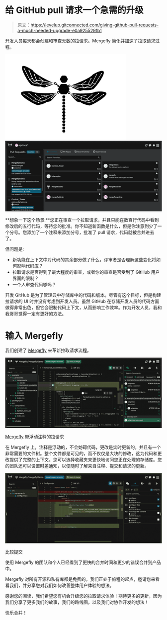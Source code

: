 # 给 GitHub pull 请求一个急需的升级

> 原文：<https://levelup.gitconnected.com/giving-github-pull-requests-a-much-needed-upgrade-e0a925529fb1>

开发人员每天都会创建和审查无数的拉请求。Mergefly 简化并加速了拉取请求过程。

![](img/0074f216e33a87886186206ef3c07bdb.png)![](img/bc1a8369983337033614facc9ab36a0f.png)

**想象一下这个场景:**您正在审查一个拉取请求，并且只能在数百行代码中看到修改后的五行代码，等待您的批准。你不知道新函数是什么，但是你注意到少了一个分号。您添加了一个注释来添加分号，批准了 pull 请求，代码就被合并进去了。

但问题是:

*   新功能在上下文中对代码的其余部分做了什么，评审者是否理解这些变化将如何影响代码库？
*   拉取请求是否得到了最大程度的审查，或者你的审查是否受到了 GitHub 用户界面的限制？
*   一个人审查代码够吗？

开发 GitHub 是为了管理云中存储库中的代码和版本。尽管有这个目标，但是构建拉请求的 UI 时并没有考虑到开发人员。虽然 GitHub 在存储开发人员的代码方面做得非常出色，但它会限制代码上下文，从而影响工作效率。作为开发人员，我和我哥哥觉得一定有更好的方法。

# 输入 Mergefly

我们创建了 [Mergefly](https://mergefly.com/) 来革新拉取请求流程。

![](img/aba1ab7321458cfa87f5d39a4af3ab48.png)

[Mergefly](https://mergefly.com) 带浮动注释的拉请求

在 Mergefly 上，注释是浮动的，不会妨碍代码，更改是实时更新的，并且有一个非常需要的文件树。整个文件都是可见的，而不仅仅是大块的修改，这为代码和更改提供了完整的上下文。您可以选择收藏夹来更快地访问您正在处理的存储库。您的团队还可以设置时差通知，以便随时了解来自注释、提交和请求的更新。

![](img/890a362896731905b05fc0fce52c3b67.png)

比较提交

使用 Mergefly 的团队和个人已经看到了更快的合并时间和更少的错误合并到产品中。

Mergefly 对所有开源和私有库都是免费的。我们正处于旅程的起点，邀请您来看看我们，并分享您对我们如何改善整体用户体验的想法。

感谢您的阅读，我们希望您有机会升级您的拉取请求体验！期待更多的更新，因为我们分享了更多我们的故事，我们的路线图，以及我们对协作开发的想法！

快乐合并！